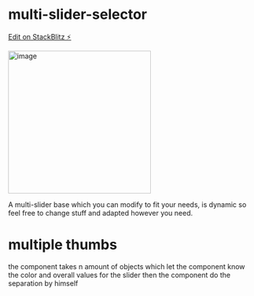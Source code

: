 # multi-slider-selector

[Edit on StackBlitz ⚡️](https://stackblitz.com/edit/primeflex-demo-wmcmjm)

<img width="290" alt="image" src="https://github.com/kingGstark/multi-slider-selector/assets/38017281/812aa57c-9a70-40e9-8ebe-ce2f28554a93">

A multi-slider base which you can modify to fit your needs, is dynamic so feel free to change stuff and adapted however you need.

# multiple thumbs

the component takes n amount of objects which let the component know the color and overall values for the slider then the component do the separation by himself

